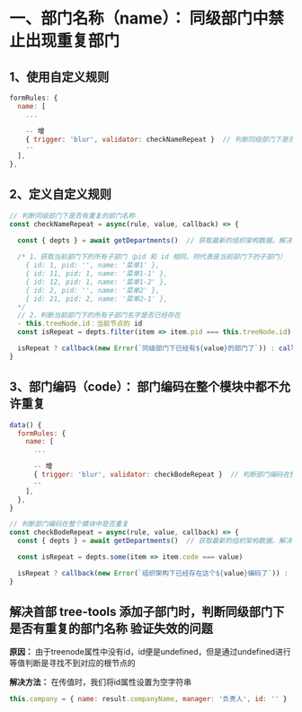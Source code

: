 # 一、部门名称（name）： 同级部门中禁止出现重复部门
  ## 1、使用自定义规则
  ```js
  formRules: {
    name: [
      ...

      -- 增
      { trigger: 'blur', validator: checkNameRepeat }  // 判断同级部门下是否有重复的部门名称
      --
    ],
  },
  ```

  ## 2、定义自定义规则
  ```js
  // 判断同级部门下是否有重复的部门名称
  const checkNameRepeat = async(rule, value, callback) => {
    
    const { depts } = await getDepartments()  // 获取最新的组织架构数据。解决在添加部门时，其它账号已经添加了部门，导致冲突的问题

    /* 1、获取当前部门下的所有子部门（pid 和 id 相同，则代表是当前部门下的子部门）
      { id: 1, pid: '', name: '菜单1' },
      { id: 11, pid: 1, name: '菜单1-1' },
      { id: 12, pid: 1, name: '菜单1-2' },
      { id: 2, pid: '', name: '菜单2' },
      { id: 21, pid: 2, name: '菜单2-1' },
    */
    // 2、判断当前部门下的所有子部门名字是否已经存在
    - this.treeNode.id：当前节点的 id
    const isRepeat = depts.filter(item => item.pid === this.treeNode.id).some(item => item.name === value)

    isRepeat ? callback(new Error(`同级部门下已经有${value}的部门了`)) : callback()  // （callback(new Error())：校验不通过）（callback()：校验通过）
  }
  ```

  ## 3、部门编码（code）： 部门编码在整个模块中都不允许重复
  ```js
  data() {
    formRules: {
      name: [
        ...

        -- 增
        { trigger: 'blur', validator: checkBodeRepeat }  // 判断部门编码在整个模块中是否重复
        --
      ],
    },
  }

  // 判断部门编码在整个模块中是否重复
  const checkBodeRepeat = async(rule, value, callback) => {
    const { depts } = await getDepartments()  // 获取最新的组织架构数据。解决在添加部门时，其它账号已经添加了部门，导致冲突的问题

    const isRepeat = depts.some(item => item.code === value)

    isRepeat ? callback(new Error(`组织架构下已经存在这个${value}编码了`)) : callback()
  }
  ```

  ## 解决首部 tree-tools 添加子部门时，判断同级部门下是否有重复的部门名称 验证失效的问题
  **原因：** 由于treenode属性中没有id，id便是undefined，但是通过undefined进行等值判断是寻找不到对应的根节点的

  **解决方法：** 在传值时，我们将id属性设置为空字符串
  ```js
  this.company = { name: result.companyName, manager: '负责人', id: '' }
  ```